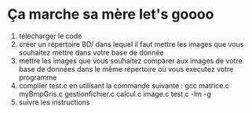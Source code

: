 # Ça marche sa mère let's goooo
1) télecharger le code
2) créer un répertoire BD/ dans lequel il faut mettre les images que vous souhaitez mettre dans votre base de donnée
3) mettre les images que vous souhaitez comparer aux images de votre base de données dans le même répertoire où vous executez votre programme 
5) compiler test.c en utilisant la commande suivante :
gcc matrice.c myBmpGris.c gestionfichier.c calcul.c image.c test.c -lm -g
3) suivre les instructions
